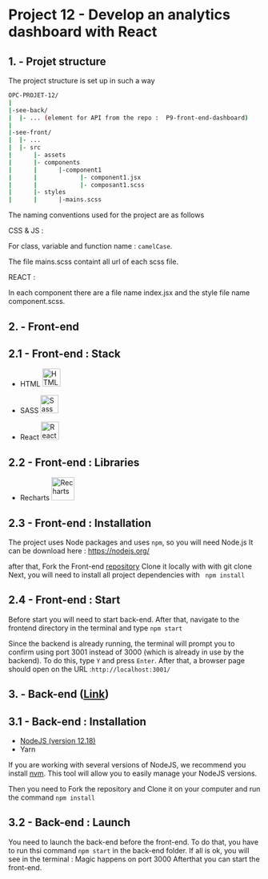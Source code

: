 # Project 12 - Develop an analytics dashboard with React

## 1. - Projet structure

The project structure is set up in such a way

```bash
OPC-PROJET-12/
|
|-see-back/
|  |- ... (element for API from the repo :  P9-front-end-dashboard)
|
|-see-front/
|  |- ...
|  |- src
|      |- assets
|      |- components
|      |      |-component1
|      |            |- component1.jsx
|      |            |- composant1.scss
|      |- styles
|      |      |-mains.scss
```

The naming conventions used for the project are as follows

CSS & JS :

For class, variable and function name : ```camelCase```.

The file mains.scss containt all url of each scss file.


REACT :

In each component there are a file name index.jsx and the style file name component.scss.




## 2. - Front-end
## 2.1 - Front-end : Stack
- HTML <a href="https://developer.mozilla.org/en-US/docs/Glossary/HTML5" target="_blank" rel="noreferrer"><img src="https://raw.githubusercontent.com/danielcranney/readme-generator/main/public/icons/skills/html5-colored.svg" width="36" height="36" alt="HTML5" /></a>

- SASS <a href="https://sass-lang.com/" target="_blank" rel="noreferrer"><img src="https://raw.githubusercontent.com/danielcranney/readme-generator/main/public/icons/skills/sass-colored.svg" width="36" height="36" alt="Sass" /></a>

- React <a href="https://reactjs.org/" target="_blank" rel="noreferrer"><img src="https://raw.githubusercontent.com/danielcranney/readme-generator/main/public/icons/skills/react-colored.svg" width="36" height="36" alt="React" /></a>

## 2.2 - Front-end : Libraries
- Recharts <a href="https://recharts.org" target="_blank" rel="noreferrer"><img src="https://www.wappalyzer.com/images/icons/Recharts.svg" width="46" height="46" alt="Recharts" /></a>

## 2.3 - Front-end : Installation

The project uses Node packages and uses ```npm```, so you will need Node.js
It can be download here : https://nodejs.org/

after that, Fork the Front-end [repository](https://github.com/Kilian06/OPC-Projet-12/tree/main/see-front) 
Clone it locally with with git clone
Next, you will need to install all project dependencies with ``` npm install```

## 2.4 - Front-end : Start

Before start you will need to start back-end.
After that, navigate to the frontend directory in the terminal and type ```npm start```

Since the backend is already running, the terminal will prompt you to confirm using port 3001 instead of 3000 (which is already in use by the backend). To do this, type ```Y``` and press ```Enter```. After that, a browser page should open on the URL :```http://localhost:3001/```


## 3. - Back-end ([Link](https://github.com/OpenClassrooms-Student-Center/P9-front-end-dashboard))
## 3.1 - Back-end : Installation
- [NodeJS (version 12.18)](https://nodejs.org/en/blog/release/v12.18.0/)
- Yarn

If you are working with several versions of NodeJS, we recommend you install [nvm](https://github.com/nvm-sh/nvm). This tool will allow you to easily manage your NodeJS versions.

Then you need to Fork the repository and Clone it on your computer and run the command ```npm install```

## 3.2 - Back-end : Launch

You need to launch the back-end before the front-end. To do that, you have to run thsi command ```npm start``` in the back-end folder.
If all is ok, you will see in the terminal : Magic happens on port 3000
Afterthat you can start the front-end.
